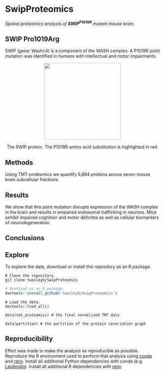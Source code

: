 # SwipProteomics
_Spatial proteomics analysis of __SWIP<sup>P1019R</sup>__ mutant mouse brain._

## SWIP Pro1019Arg
SWIP (gene: Washc4) is a component of the WASH complex. A P1019R point 
mutation was identified in humans with intellectual and motor impairments. 

<p align="center">
  <img src="./models/Swip.gif" height="250" />
</p>
<p align="center">The SWIP protein. The P1019R amino acid substitution is highlighted in red.<p align="center">

## Methods
Using TMT-proteomics we quantify 5,894 proteins across seven mouse brain subcellular
fractions. 

## Results 
We show that this point mutation disrupts expression of the
WASH complex in the brain and results in empaired endosomal trafficking in
neurons. Mice exhibit impaired cognition and motor deficites as well as cellular 
biomarkers of neurodegeneration. 

## Conclusions


## Explore
To explore the data, download or install this repository as an R package.
```
# Clone the repository.
git clone twesleyb/SwipProteomics
```
```R
# Download as an R package.
devtools::install_github('twesleyb/SwipProteomics')

```
```
# Load the data.
devtools::load_all()

data(tmt_proteomics) # the final normalized TMT data

data(partition) # the partition of the protein covariation graph
```

## Reproducibility 
Effort was made to make the analysis as reproducible as possible. Reproduce the
R environment used to perform that analysis using [conda](https://docs.anaconda.com/anaconda/install/) 
and [renv](https://anaconda.org/conda-forge/r-renv). 
Install all additional Python dependencies with conda (e.g. [Leidenalg](https://anaconda.org/conda-forge/leidenalg)). 
Install all additional R dependencies with [renv](https://github.com/rstudio/renv). 
